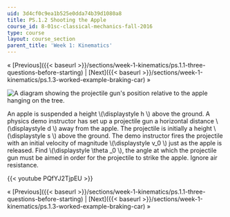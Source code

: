 ```yaml
---
uid: 3d4cf0c9ea1b525e0dda74b39d1080a8
title: PS.1.2 Shooting the Apple
course_id: 8-01sc-classical-mechanics-fall-2016
type: course
layout: course_section
parent_title: 'Week 1: Kinematics'
---
```


« [Previous]({{< baseurl >}}/sections/week-1-kinematics/ps.1.1-three-questions-before-starting) | [Next]({{< baseurl >}}/sections/week-1-kinematics/ps.1.3-worked-example-braking-car) »

![A diagram showing the projectile gun's position relative to the apple hanging on the tree.](https://open-learning-course-data-production.s3.amazonaws.com/8-01sc-classical-mechanics-fall-2016/56f8dd967450729c091f83315a6e971b_week1ps1_3.svg)

An apple is suspended a height \\(\\displaystyle h \\) above the ground. A physics demo instructor has set up a projectile gun a horizontal distance \\(\\displaystyle d \\) away from the apple. The projectile is initially a height \\(\\displaystyle s \\) above the ground. The demo instructor fires the projectile with an initial velocity of magnitude \\(\\displaystyle v\_0 \\) just as the apple is released. Find \\(\\displaystyle \\theta \_0 \\), the angle at which the projectile gun must be aimed in order for the projectile to strike the apple. Ignore air resistance.

{{< youtube PQfYJ2TjpEU >}}

« [Previous]({{< baseurl >}}/sections/week-1-kinematics/ps.1.1-three-questions-before-starting) | [Next]({{< baseurl >}}/sections/week-1-kinematics/ps.1.3-worked-example-braking-car) »